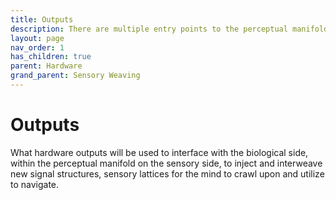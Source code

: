 ```yaml
---
title: Outputs
description: There are multiple entry points to the perceptual manifold of an individual
layout: page
nav_order: 1
has_children: true
parent: Hardware
grand_parent: Sensory Weaving
---
```


# Outputs
What hardware outputs will be used to interface with the biological side, within the perceptual manifold on the sensory side, to inject and interweave new signal structures, sensory lattices for the mind to crawl upon and utilize to navigate. 